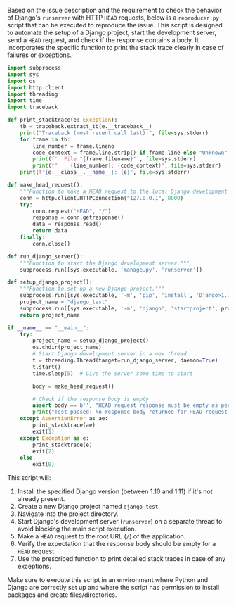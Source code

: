 Based on the issue description and the requirement to check the behavior of Django's `runserver` with HTTP `HEAD` requests, below is a `reproducer.py` script that can be executed to reproduce the issue. This script is designed to automate the setup of a Django project, start the development server, send a `HEAD` request, and check if the response contains a body. It incorporates the specific function to print the stack trace clearly in case of failures or exceptions.

```python
import subprocess
import sys
import os
import http.client
import threading
import time
import traceback

def print_stacktrace(e: Exception):
    tb = traceback.extract_tb(e.__traceback__)
    print("Traceback (most recent call last):", file=sys.stderr)
    for frame in tb:
        line_number = frame.lineno
        code_context = frame.line.strip() if frame.line else "Unknown"
        print(f'  File "{frame.filename}"', file=sys.stderr)
        print(f"    {line_number}: {code_context}", file=sys.stderr)
    print(f"{e.__class__.__name__}: {e}", file=sys.stderr)

def make_head_request():
    """Function to make a HEAD request to the local Django development server."""
    conn = http.client.HTTPConnection("127.0.0.1", 8000)
    try:
        conn.request("HEAD", "/")
        response = conn.getresponse()
        data = response.read()
        return data
    finally:
        conn.close()

def run_django_server():
    """Function to start the Django development server."""
    subprocess.run([sys.executable, 'manage.py', 'runserver'])

def setup_django_project():
    """Function to set up a new Django project."""
    subprocess.run([sys.executable, '-m', 'pip', 'install', 'Django>1.10,<1.11'])
    project_name = "django_test"
    subprocess.run([sys.executable, '-m', 'django', 'startproject', project_name])
    return project_name

if __name__ == "__main__":
    try:
        project_name = setup_django_project()
        os.chdir(project_name)
        # Start Django development server in a new thread
        t = threading.Thread(target=run_django_server, daemon=True)
        t.start()
        time.sleep(5)  # Give the server some time to start

        body = make_head_request()

        # Check if the response body is empty
        assert body == b'', "HEAD request response must be empty as per RFC2616."
        print("Test passed: No response body returned for HEAD request.")
    except AssertionError as ae:
        print_stacktrace(ae)
        exit(1)
    except Exception as e:
        print_stacktrace(e)
        exit(2)
    else:
        exit(0)
```

This script will:

1. Install the specified Django version (between 1.10 and 1.11) if it's not already present.
2. Create a new Django project named `django_test`.
3. Navigate into the project directory.
4. Start Django's development server (`runserver`) on a separate thread to avoid blocking the main script execution.
5. Make a `HEAD` request to the root URL (`/`) of the application.
6. Verify the expectation that the response body should be empty for a `HEAD` request.
7. Use the prescribed function to print detailed stack traces in case of any exceptions. 

Make sure to execute this script in an environment where Python and Django are correctly set up and where the script has permission to install packages and create files/directories.

